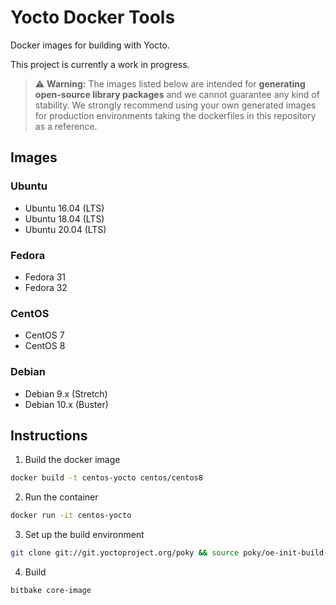 # Yocto Docker Tools

Docker images for building with Yocto.

This project is currently a work in progress.

> :warning: **Warning:**
The images listed below are intended for **generating open-source library packages** and we cannot guarantee any kind of stability. We strongly recommend using your own generated images for production environments taking the dockerfiles in this repository as a reference.

## Images

### Ubuntu
* Ubuntu 16.04 (LTS)
* Ubuntu 18.04 (LTS)
* Ubuntu 20.04 (LTS)

### Fedora
* Fedora 31
* Fedora 32

### CentOS
* CentOS 7
* CentOS 8

### Debian
* Debian 9.x (Stretch)
* Debian 10.x (Buster)

## Instructions

1. Build the docker image
```bash
docker build -t centos-yocto centos/centos8
```

2. Run the container
```bash
docker run -it centos-yocto
```

3. Set up the build environment
```bash
git clone git://git.yoctoproject.org/poky && source poky/oe-init-build-env
```

4. Build
```bash
bitbake core-image
```


